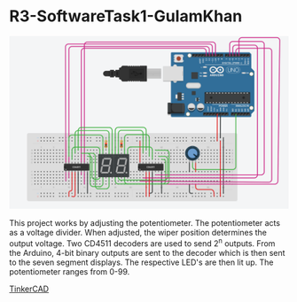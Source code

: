 # R3-SoftwareTask1-GulamKhan

![Diagram!](Diagram.png "Diagram")

This project works by adjusting the potentiometer. The potentiometer acts as a voltage divider. When adjusted, the wiper position determines the output voltage.
Two CD4511 decoders are used to send 2<sup>n</sup> outputs. From the Arduino, 4-bit binary outputs are sent to the decoder which is then sent to the seven segment displays. 
The respective LED's are then lit up. The potentiometer ranges from 0-99.

[TinkerCAD](https://www.tinkercad.com/things/5cBMuxQqn2e)
